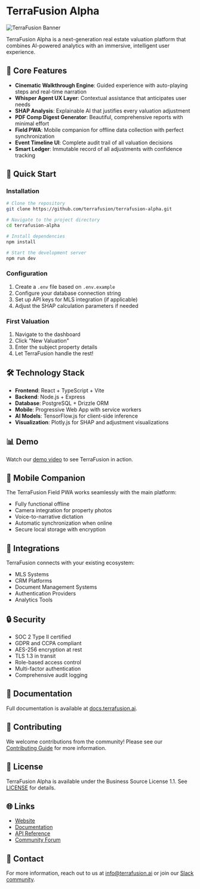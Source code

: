 # TerraFusion Alpha

![TerraFusion Banner](https://terrafusion.ai/banner.png)

TerraFusion Alpha is a next-generation real estate valuation platform that combines AI-powered analytics with an immersive, intelligent user experience.

## 🌟 Core Features

- **Cinematic Walkthrough Engine**: Guided experience with auto-playing steps and real-time narration
- **Whisper Agent UX Layer**: Contextual assistance that anticipates user needs
- **SHAP Analysis**: Explainable AI that justifies every valuation adjustment
- **PDF Comp Digest Generator**: Beautiful, comprehensive reports with minimal effort
- **Field PWA**: Mobile companion for offline data collection with perfect synchronization
- **Event Timeline UI**: Complete audit trail of all valuation decisions
- **Smart Ledger**: Immutable record of all adjustments with confidence tracking

## 🚀 Quick Start

### Installation

```bash
# Clone the repository
git clone https://github.com/terrafusion/terrafusion-alpha.git

# Navigate to the project directory
cd terrafusion-alpha

# Install dependencies
npm install

# Start the development server
npm run dev
```

### Configuration

1. Create a `.env` file based on `.env.example`
2. Configure your database connection string
3. Set up API keys for MLS integration (if applicable)
4. Adjust the SHAP calculation parameters if needed

### First Valuation

1. Navigate to the dashboard
2. Click "New Valuation"
3. Enter the subject property details
4. Let TerraFusion handle the rest!

## 🛠️ Technology Stack

- **Frontend**: React + TypeScript + Vite
- **Backend**: Node.js + Express
- **Database**: PostgreSQL + Drizzle ORM
- **Mobile**: Progressive Web App with service workers
- **AI Models**: TensorFlow.js for client-side inference
- **Visualization**: Plotly.js for SHAP and adjustment visualizations

## 📊 Demo

Watch our [demo video](https://terrafusion.ai/demo) to see TerraFusion in action.

## 📱 Mobile Companion

The TerraFusion Field PWA works seamlessly with the main platform:

- Fully functional offline
- Camera integration for property photos
- Voice-to-narrative dictation
- Automatic synchronization when online
- Secure local storage with encryption

## 🔌 Integrations

TerraFusion connects with your existing ecosystem:

- MLS Systems
- CRM Platforms
- Document Management Systems
- Authentication Providers
- Analytics Tools

## 🔒 Security

- SOC 2 Type II certified
- GDPR and CCPA compliant
- AES-256 encryption at rest
- TLS 1.3 in transit
- Role-based access control
- Multi-factor authentication
- Comprehensive audit logging

## 📖 Documentation

Full documentation is available at [docs.terrafusion.ai](https://docs.terrafusion.ai).

## 🤝 Contributing

We welcome contributions from the community! Please see our [Contributing Guide](CONTRIBUTING.md) for more information.

## 📄 License

TerraFusion Alpha is available under the Business Source License 1.1. See [LICENSE](LICENSE) for details.

## 🌐 Links

- [Website](https://terrafusion.ai)
- [Documentation](https://docs.terrafusion.ai)
- [API Reference](https://api.terrafusion.ai)
- [Community Forum](https://community.terrafusion.ai)

## 📧 Contact

For more information, reach out to us at info@terrafusion.ai or join our [Slack community](https://terrafusion.slack.com).